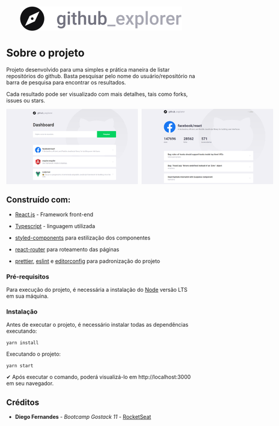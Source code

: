 <p align="center">
  <img src="./src/assets/logo.svg">
</p>

# Sobre o projeto

Projeto desenvolvido para uma simples e prática maneira de listar repositórios do github. Basta pesquisar pelo nome do usuário/repositório na barra de pesquisa para encontrar os resultados.

Cada resultado pode ser visualizado com mais detalhes, tais como forks, issues ou stars.

<div style="display: flex">
<img src="./src/assets/Screenshot1.png" style="margin-right: 10px; width: 350px; height: 200px">
<img src="./src/assets/Screenshot2.png"
style="width: 350px; height: 200px">
</div>

## Construído com:

- [React.js](https://pt-br.reactjs.org/) - Framework front-end

- [Typescript](https://www.typescriptlang.org/) - linguagem utilizada

- [styled-components](https://styled-components.com/) para estilização dos componentes

- [react-router](https://github.com/ReactTraining/react-router) para roteamento das páginas

- [prettier](https://prettier.io/), [eslint](https://eslint.org/) e [editorconfig](https://editorconfig.org/) para padronização do projeto

### Pré-requisitos

Para execução do projeto, é necessária a instalação do [Node](https://nodejs.org/en/) versão LTS em sua máquina.

### Instalação

Antes de executar o projeto, é necessário instalar todas as dependências executando:

```
yarn install
```

Executando o projeto:

```
yarn start
```

✔ Após executar o comando, poderá visualizá-lo em http://localhost:3000 em seu navegador.

## Créditos

- **Diego Fernandes** - _Bootcamp Gostack 11_ - [RocketSeat](https://github.com/Rocketseat)
